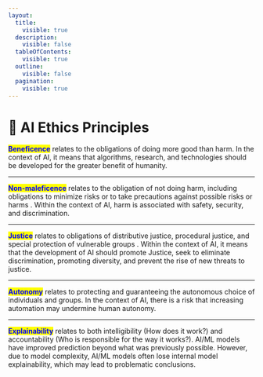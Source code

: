 ```yaml
---
layout:
  title:
    visible: true
  description:
    visible: false
  tableOfContents:
    visible: true
  outline:
    visible: false
  pagination:
    visible: true
---
```


# 📖 AI Ethics Principles

<mark style="color:blue;">**Beneficence**</mark> relates to the obligations of doing more good than harm. In the context of AI, it means that algorithms, research, and technologies should be developed for the greater benefit of humanity.

***

<mark style="color:blue;">**Non-maleficence**</mark> relates to the obligation of not doing harm, including obligations to minimize risks or to take precautions against possible risks or harms . Within the context of AI, harm is associated with safety, security, and discrimination.

***

<mark style="color:blue;">**Justice**</mark> relates to obligations of distributive justice, procedural justice, and special protection of vulnerable groups . Within the context of AI, it means that the development of AI should promote Justice, seek to eliminate discrimination, promoting diversity, and prevent the rise of new threats to justice.

***

<mark style="color:blue;">**Autonomy**</mark> relates to protecting and guaranteeing the autonomous choice of individuals and groups. In the context of AI, there is a risk that increasing automation may undermine human autonomy.

***

<mark style="color:blue;">**Explainability**</mark> relates to both intelligibility (How does it work?) and accountability (Who is responsible for the way it works?). AI/ML models have improved prediction beyond what was previously possible. However, due to model complexity, AI/ML models often lose internal model explainability, which may lead to problematic conclusions.

